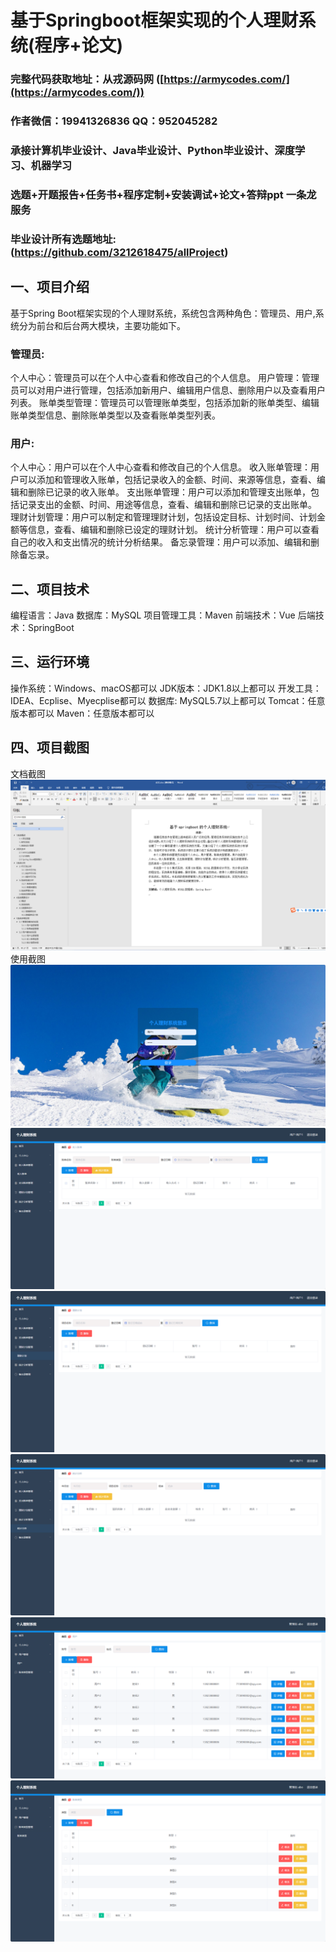 基于Springboot框架实现的个人理财系统(程序+论文)
=
###  完整代码获取地址：从戎源码网 ([https://armycodes.com/](https://armycodes.com/))
###  作者微信：19941326836  QQ：952045282 
###  承接计算机毕业设计、Java毕业设计、Python毕业设计、深度学习、机器学习
###  选题+开题报告+任务书+程序定制+安装调试+论文+答辩ppt 一条龙服务
###  毕业设计所有选题地址:(https://github.com/3212618475/allProject)


一、项目介绍
---
基于Spring Boot框架实现的个人理财系统，系统包含两种角色：管理员、用户,系统分为前台和后台两大模块，主要功能如下。

### 管理员:
个人中心：管理员可以在个人中心查看和修改自己的个人信息。
用户管理：管理员可以对用户进行管理，包括添加新用户、编辑用户信息、删除用户以及查看用户列表。
账单类型管理：管理员可以管理账单类型，包括添加新的账单类型、编辑账单类型信息、删除账单类型以及查看账单类型列表。
  
### 用户:
个人中心：用户可以在个人中心查看和修改自己的个人信息。
收入账单管理：用户可以添加和管理收入账单，包括记录收入的金额、时间、来源等信息，查看、编辑和删除已记录的收入账单。
支出账单管理：用户可以添加和管理支出账单，包括记录支出的金额、时间、用途等信息，查看、编辑和删除已记录的支出账单。
理财计划管理：用户可以制定和管理理财计划，包括设定目标、计划时间、计划金额等信息，查看、编辑和删除已设定的理财计划。
统计分析管理：用户可以查看自己的收入和支出情况的统计分析结果。
备忘录管理：用户可以添加、编辑和删除备忘录。


二、项目技术
---
编程语言：Java
数据库：MySQL
项目管理工具：Maven
前端技术：Vue
后端技术：SpringBoot

三、运行环境
---
操作系统：Windows、macOS都可以
JDK版本：JDK1.8以上都可以
开发工具：IDEA、Ecplise、Myecplise都可以
数据库: MySQL5.7以上都可以
Tomcat：任意版本都可以
Maven：任意版本都可以

四、项目截图
---
文档截图
![](limage/1.png)
使用截图
![](image/1.png)
![](image/2.png)
![](image/3.png)
![](image/4.png)
![](image/5.png)
![](image/6.png)
